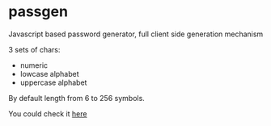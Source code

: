 # passgen

Javascript based password generator,
full client side generation mechanism

3 sets of chars:
- numeric
- lowcase alphabet
- uppercase alphabet

By default length from 6 to 256 symbols.

You could check it [here](https://unref.github.io/passgen/dist/)
